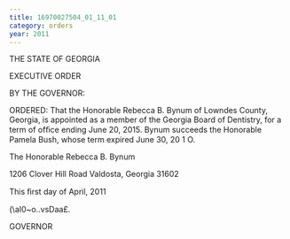 ```yaml
---
title: 16970027504_01_11_01
category: orders
year: 2011
---
```

 

THE STATE OF GEORGIA

EXECUTIVE ORDER

BY THE GOVERNOR:

ORDERED: That the Honorable Rebecca B. Bynum of Lowndes County,
Georgia, is appointed as a member of the Georgia Board of
Dentistry, for a term of ofﬁce ending June 20, 2015. Bynum
succeeds the Honorable Pamela Bush, whose term expired June 30,
20 1 O.

The Honorable Rebecca B. Bynum

1206 Clover Hill Road
Valdosta, Georgia 31602

This ﬁrst day of April, 2011

(\aI0~o..vsDaa£.

GOVERNOR

